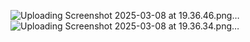 ![Uploading Screenshot 2025-03-08 at 19.36.46.png…]()
![Uploading Screenshot 2025-03-08 at 19.36.34.png…]()
